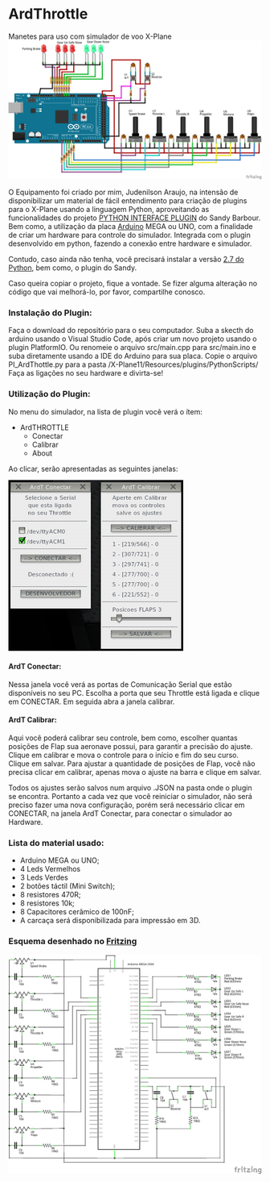 # ArdThrottle

Manetes para uso com simulador de voo X-Plane
![](ArdThrottle_bb.png)

O Equipamento foi criado por mim, Judenilson Araujo, na intensão de disponibilizar um material de fácil entendimento para criação de plugins para o X-Plane usando a linguagem Python, aproveitando as funcionalidades do projeto [PYTHON INTERFACE PLUGIN](http://www.xpluginsdk.org/python_interface.htm) do Sandy Barbour.
Bem como, a utilização da placa [Arduino](https://www.arduino.cc/) MEGA ou UNO, com a finalidade de criar um hardware para controle do simulador. Integrada com o plugin desenvolvido em python, fazendo a conexão entre hardware e simulador.

Contudo, caso ainda não tenha, você precisará instalar a versão [2.7 do Python](http://www.python.org/download/), bem como, o plugin do Sandy.

Caso queira copiar o projeto, fique a vontade. Se fizer alguma alteração no código que vai melhorá-lo, por favor, compartilhe conosco.

### Instalação do Plugin:
Faça o download do repositório para o seu computador.
Suba a skecth do arduino usando o Visual Studio Code, após criar um novo projeto usando o plugin PlatformIO.
Ou renomeie o arquivo src/main.cpp para src/main.ino e suba diretamente usando a IDE do Arduino para sua placa.
Copie o arquivo PI_ArdThottle.py para a pasta /X-Plane11/Resources/plugins/PythonScripts/
Faça as ligações no seu hardware e divirta-se!

### Utilização do Plugin:
No menu do simulador, na lista de plugin vocẽ verá o ítem:
- ArdTHROTTLE
	- Conectar
	- Calibrar
	- About

Ao clicar, serão apresentadas as seguintes janelas:

![](janelas.png)

#### ArdT Conectar:
Nessa janela você verá as portas de Comunicação Serial que estão disponíveis no seu PC.
Escolha a porta que seu Throttle está ligada e clique em CONECTAR.
Em seguida abra a janela calibrar.

#### ArdT Calibrar:
Aqui você poderá calibrar seu controle, bem como, escolher quantas posições de Flap sua aeronave possui, para garantir a precisão do ajuste.
Clique em calibrar e mova o controle para o início e fim do seu curso.
Clique em salvar.
Para ajustar a quantidade de posições de Flap, você não precisa clicar em calibrar, apenas mova o ajuste na barra e clique em salvar.

Todos os ajustes serão salvos num arquivo .JSON na pasta onde o plugin se encontra.
Portanto a cada vez que você reiniciar o simulador, não será preciso fazer uma nova configuração, porém será necessário clicar em CONECTAR, na janela ArdT Conectar, para conectar o simulador ao Hardware.

### Lista do material usado:

- Arduino MEGA ou UNO;
- 4 Leds Vermelhos
- 3 Leds Verdes
- 2 botões táctil (Mini Switch);
- 8 resistores 470R;
- 8 resistores 10k;
- 8 Capacitores cerâmico de 100nF;
- A carcaça será disponibilizada para impressão em 3D.

### Esquema desenhado no [Fritzing](https://www.fritzing.org)

![](ArdThrottle_Esquematico.png)
